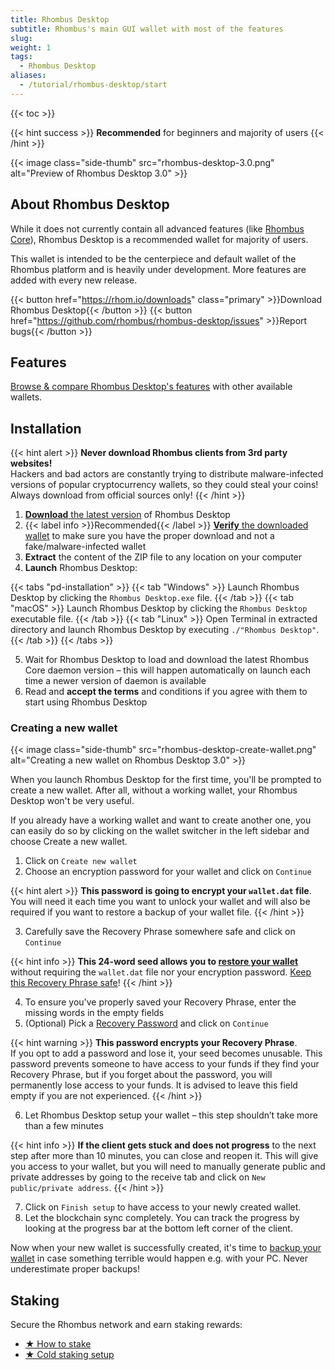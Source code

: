 ```yaml
---
title: Rhombus Desktop
subtitle: Rhombus's main GUI wallet with most of the features 
slug:
weight: 1
tags:
  - Rhombus Desktop
aliases:
  - /tutorial/rhombus-desktop/start
---
```


{{< toc >}}

{{< hint success >}}
**Recommended** for beginners and majority of users
{{< /hint >}}

{{< image class="side-thumb" src="rhombus-desktop-3.0.png" alt="Preview of Rhombus Desktop 3.0" >}}


## About Rhombus Desktop

While it does not currently contain all advanced features (like [Rhombus Core](/wiki/tutorial/rhombus-core/)), Rhombus Desktop is a recommended wallet for majority of users.

This wallet is intended to be the centerpiece and default wallet of the Rhombus platform and is heavily under development. More features are added with every new release.


{{< button href="https://rhom.io/downloads" class="primary" >}}Download Rhombus Desktop{{< /button >}}
{{< button href="https://github.com/rhombus/rhombus-desktop/issues" >}}Report bugs{{< /button >}}


## Features

[Browse & compare Rhombus Desktop's features](/wiki/learn/wallets/overview/#comparison) with other available wallets.


## Installation

{{< hint alert >}}
**Never download Rhombus clients from 3rd party websites!**\
Hackers and bad actors are constantly trying to distribute malware-infected versions of popular cryptocurrency wallets, so they could steal your coins! Always download from official sources only!
{{< /hint >}}

1. [**Download** the latest version](https://rhom.com/downloads) of Rhombus Desktop
2. {{< label info >}}Recommended{{< /label >}} [**Verify** the downloaded wallet](/wiki/tutorial/security/verify-downloads/) to make sure you have the proper download and not a fake/malware-infected wallet
3. **Extract** the content of the ZIP file to any location on your computer
4. **Launch** Rhombus Desktop:

{{< tabs "pd-installation" >}}
{{< tab "Windows" >}}
Launch Rhombus Desktop by clicking the `Rhombus Desktop.exe` file.
{{< /tab >}}
{{< tab "macOS" >}}
Launch Rhombus Desktop by clicking the `Rhombus Desktop` executable file.
{{< /tab >}}
{{< tab "Linux" >}}
Open Terminal in extracted directory and launch Rhombus Desktop by executing `./"Rhombus Desktop"`.
{{< /tab >}}
{{< /tabs >}}

5. Wait for Rhombus Desktop to load and download the latest Rhombus Core daemon version – this will happen automatically on launch each time a newer version of daemon is available
6. Read and **accept the terms** and conditions if you agree with them to start using Rhombus Desktop

### Creating a new wallet

{{< image class="side-thumb" src="rhombus-desktop-create-wallet.png" alt="Creating a new wallet on Rhombus Desktop 3.0" >}}

When you launch Rhombus Desktop for the first time, you'll be prompted to create a new wallet. After all, without a working wallet, your Rhombus Desktop won't be very useful.

If you already have a working wallet and want to create another one, you can easily do so by clicking on the wallet switcher in the left sidebar and choose Create a new wallet.

1. Click on `Create new wallet`
2. Choose an encryption password for your wallet and click on `Continue`

{{< hint alert >}}
**This password is going to encrypt your `wallet.dat` file**.\
You will need it each time you want to unlock your wallet and will also be required if you want to restore a backup of your wallet file.
{{< /hint >}}

3. Carefully save the Recovery Phrase somewhere safe and click on `Continue`

{{< hint info >}}
**This 24-word seed allows you to [restore your wallet](/wiki/tutorial/security/backup-restore-wallet/)** without requiring the `wallet.dat` file nor your encryption password. [Keep this Recovery Phrase safe](/wiki/tutorial/security/recovery-passphrase/)!
{{< /hint >}}

4. To ensure you've properly saved your Recovery Phrase, enter the missing words in the empty fields
5. (Optional) Pick a [Recovery Password](/wiki/tutorial/security/good-password) and click on `Continue`

{{< hint warning >}}
**This password encrypts your Recovery Phrase**.\
If you opt to add a password and lose it, your seed becomes unusable. This password prevents someone to have access to your funds if they find your Recovery Phrase, but if you forget about the password, you will permanently lose access to your funds. It is advised to leave this field empty if you are not experienced.
{{< /hint >}}

6. Let Rhombus Desktop setup your wallet – this step shouldn’t take more than a few minutes

{{< hint info >}}
**If the client gets stuck and does not progress** to the next step after more than 10 minutes, you can close and reopen it. This will give you access to your wallet, but you will need to manually generate public and private addresses by going to the receive tab and click on `New public/private address`.
{{< /hint >}}

7. Click on `Finish setup` to have access to your newly created wallet.
8. Let the blockchain sync completely. You can track the progress by looking at the progress bar at the bottom left corner of the client.

Now when your new wallet is successfully created, it's time to [backup your wallet](/wiki/tutorial/security/backup-restore-wallet/) in case something terrible would happen e.g. with your PC. Never underestimate proper backups!


## Staking

Secure the Rhombus network and earn staking rewards:

- [★ How to stake](/wiki/tutorial/staking/intro/)
- [★ Cold staking setup](/wiki/tutorial/staking/cold-staking/)